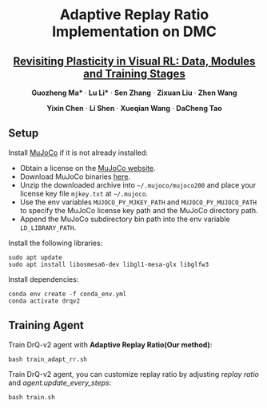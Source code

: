 <p align="center">

  <h1 align="center">Adaptive Replay Ratio Implementation on DMC</h1>
  <h2 align="center"><a href="https://arxiv.org/abs/2310.07418">Revisiting Plasticity in Visual RL: Data, Modules and Training Stages</a></h2>
  <p align="center">
    <a><strong>Guozheng Ma*</strong></a>
    ·
    <a><strong>Lu Li*</strong></a>
    ·
    <a><strong>Sen Zhang</strong></a>
    ·
    <a><strong>Zixuan Liu</strong></a>
    ·
    <a><strong>Zhen Wang</strong></a>
  </p>
  <p align="center">
    <a><strong>Yixin Chen</strong></a>
    ·
    <a><strong>Li Shen</strong></a>
    ·
    <a><strong>Xueqian Wang</strong></a>
    ·
    <a><strong>DaCheng Tao</strong></a>
  </p>

</p>


## Setup

Install [MuJoCo](http://www.mujoco.org/) if it is not already installed:

- Obtain a license on the [MuJoCo website](https://www.roboti.us/license.html).
- Download MuJoCo binaries [here](https://www.roboti.us/index.html).
- Unzip the downloaded archive into `~/.mujoco/mujoco200` and place your license key file `mjkey.txt` at `~/.mujoco`.
- Use the env variables `MUJOCO_PY_MJKEY_PATH` and `MUJOCO_PY_MUJOCO_PATH` to specify the MuJoCo license key path and the MuJoCo directory path.
- Append the MuJoCo subdirectory bin path into the env variable `LD_LIBRARY_PATH`.

Install the following libraries:

```
sudo apt update
sudo apt install libosmesa6-dev libgl1-mesa-glx libglfw3
```

Install dependencies:

```
conda env create -f conda_env.yml
conda activate drqv2
```

## Training Agent

Train DrQ-v2 agent with **Adaptive Replay Ratio(Our method)**:

```
bash train_adapt_rr.sh
```

Train DrQ-v2 agent, you can customize replay ratio by adjusting *replay ratio* and *agent.update_every_steps*:

```
bash train.sh
```


